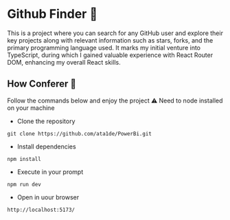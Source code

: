 # Github Finder 🔎

This is a project where you can search for any GitHub user and explore their key projects along with relevant information such as stars, forks, and the primary programming language used. It marks my initial venture into TypeScript, during which I gained valuable experience with React Router DOM, enhancing my overall React skills.




## How Conferer 👀
Follow the commands below and enjoy the project 
⚠ Need to node installed on your machine
- Clone the repository
```
git clone https://github.com/ata1de/PowerBi.git
```
- Install dependencies
```
npm install
```
- Execute in your prompt
```
npm run dev
```
- Open in uour browser
```
http://localhost:5173/
```
